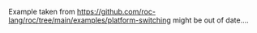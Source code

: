 
Example taken from https://github.com/roc-lang/roc/tree/main/examples/platform-switching might be out of date....


